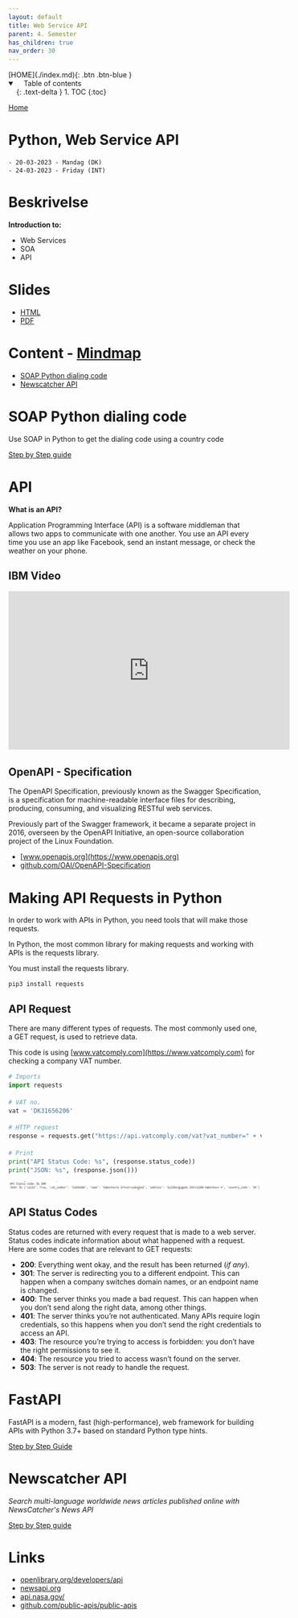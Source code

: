 ```yaml
---
layout: default
title: Web Service API
parent: 4. Semester
has_children: true
nav_order: 30
---
```


<span class="fs-1">
[HOME](./index.md){: .btn .btn-blue }
</span>

<details open markdown="block">
  <summary>
    Table of contents
  </summary>
  {: .text-delta }
1. TOC
{:toc}
</details>


[Home](../modul-4-2.md)
# Python, Web Service API
    - 20-03-2023 - Mandag (DK)
    - 24-03-2023 - Friday (INT)

# Beskrivelse
**Introduction to:**
- Web Services
- SOA
- API

# Slides
- [HTML](./slide/Webservices_API_Slide.html)
- [PDF](./slide/Webservices_API_Slide.pdf)

# Content - [Mindmap](../mindmap.html)
- [SOAP Python dialing code](#soap-python-dialing-code)
- [Newscatcher API](#newscatcher-api)

# SOAP Python dialing code
Use SOAP in Python to get the dialing code using a country code

[Step by Step guide](./SOAP_API_calls_using_Python.md)


# API
**What is an API?**

Application Programming Interface (API) is a software middleman that allows two apps to communicate with one another. You use an API every time you use an app like Facebook, send an instant message, or check the weather on your phone.

## IBM Video
<iframe width="560" height="315" src="https://www.youtube.com/embed/hWRRdICvMNs" title="YouTube video player" frameborder="0" allow="accelerometer; autoplay; clipboard-write; encrypted-media; gyroscope; picture-in-picture" allowfullscreen></iframe>

## OpenAPI - Specification
The OpenAPI Specification, previously known as the Swagger Specification, is a specification for machine-readable interface files for describing, producing, consuming, and visualizing RESTful web services.

Previously part of the Swagger framework, it became a separate project in 2016, overseen by the OpenAPI Initiative, an open-source collaboration project of the Linux Foundation.

- [www.openapis.org](https://www.openapis.org)
- [github.com/OAI/OpenAPI-Specification](https://github.com/OAI/OpenAPI-Specification)

# Making API Requests in Python
In order to work with APIs in Python, you need tools that will make those requests. 

In Python, the most common library for making requests and working with APIs is the requests library. 

You must install the requests library.

    pip3 install requests

## API Request
There are many different types of requests. The most commonly used one, a GET request, is used to retrieve data.

This code is using [www.vatcomply.com](https://www.vatcomply.com) for checking a company VAT number.

```python
# Imports
import requests

# VAT no.
vat = 'DK31656206'

# HTTP request
response = requests.get("https://api.vatcomply.com/vat?vat_number=" + vat)

# Print
print("API Status Code: %s", (response.status_code))
print("JSON: %s", (response.json()))
```

![](./_image/vat.jpg)

## API Status Codes
Status codes are returned with every request that is made to a web server. Status codes indicate information about what happened with a request. Here are some codes that are relevant to GET requests:

- **200**: Everything went okay, and the result has been returned (*if any*).
- **301**: The server is redirecting you to a different endpoint. This can happen when a company switches domain names, or an endpoint name is changed.
- **400**: The server thinks you made a bad request. This can happen when you don’t send along the right data, among other things.
- **401**: The server thinks you’re not authenticated. Many APIs require login credentials, so this happens when you don’t send the right credentials to access an API.
- **403**: The resource you’re trying to access is forbidden: you don’t have the right permissions to see it.
- **404**: The resource you tried to access wasn’t found on the server.
- **503**: The server is not ready to handle the request.

# FastAPI
FastAPI is a modern, fast (high-performance), web framework for building APIs with Python 3.7+ based on standard Python type hints.

[Step by Step Guide](./fastapi.md)


# Newscatcher API
 *Search multi-language worldwide news articles published online with NewsCatcher's News API*

 [Step by Step guide](https://github.com/TueHellsternKea/newsapi)

# Links
 - [openlibrary.org/developers/api](https://openlibrary.org/developers/api)
 - [newsapi.org](https://newsapi.org)
 - [api.nasa.gov/](https://api.nasa.gov/)
 - [github.com/public-apis/public-apis](https://github.com/public-apis/public-apis)